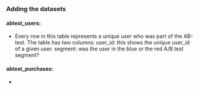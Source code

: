 ### Adding the datasets

#### abtest_users:

* Every row in this table represents a unique user who was part of the AB-test. The table has two columns:
user_id: this shows the unique user_id of a given user.
segment: was the user in the blue or the red A/B test segment?

#### abtest_purchases:

* 
